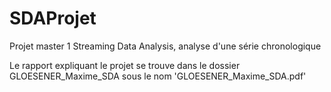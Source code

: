 # SDAProjet
Projet master 1 Streaming Data Analysis, analyse d'une série chronologique

Le rapport expliquant le projet se trouve dans le dossier GLOESENER_Maxime_SDA sous le nom 'GLOESENER_Maxime_SDA.pdf'
